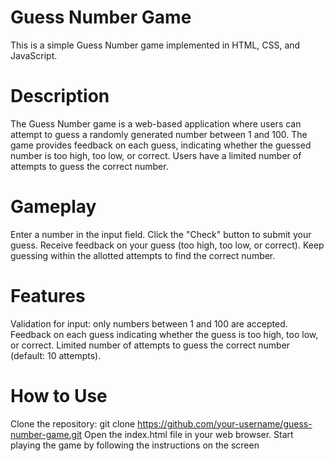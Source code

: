 # Guess Number Game
This is a simple Guess Number game implemented in HTML, CSS, and JavaScript.

# Description
The Guess Number game is a web-based application where users can attempt to guess a randomly generated number between 1 and 100. The game provides feedback on each guess, indicating whether the guessed number is too high, too low, or correct. Users have a limited number of attempts to guess the correct number.

# Gameplay
Enter a number in the input field.
Click the "Check" button to submit your guess.
Receive feedback on your guess (too high, too low, or correct).
Keep guessing within the allotted attempts to find the correct number.

# Features
Validation for input: only numbers between 1 and 100 are accepted.
Feedback on each guess indicating whether the guess is too high, too low, or correct.
Limited number of attempts to guess the correct number (default: 10 attempts).

# How to Use
Clone the repository: git clone https://github.com/your-username/guess-number-game.git
Open the index.html file in your web browser.
Start playing the game by following the instructions on the screen
